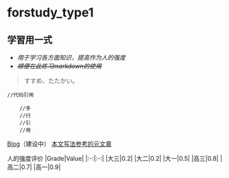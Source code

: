 # forstudy_type1
**学習用一式**
---
- *用于学习各方面知识，提高作为人的强度*
- ~~*顺便在此练习markdown的使用*~~

> すすめ、たたかい。

` //代码引用 `

```
    //多
    //行
    //引
    //用
```

[Blog](http://www.suzuya.life "suzuya")（建设中）
[本文写法参考的元文章](https://www.jianshu.com/p/399e5a3c7cc5)

人的强度评价
|Grade|Value|
|:-:|:-:|
|大三|0.2|
|大二|0.2|
|大一|0.5|
|高三|0.8|
|高二|0.7|
|高一|0.9|